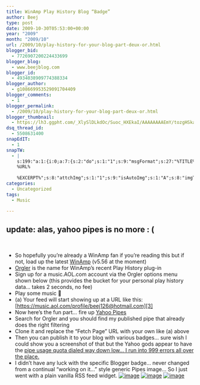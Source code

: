 ```yaml
---
title: WinAmp Play History Blog “Badge”
author: Beej
type: post
date: 2009-10-30T05:53:00+00:00
year: "2009"
month: "2009/10"
url: /2009/10/play-history-for-your-blog-part-deux-or.html
blogger_bid:
  - 7726907200224433699
blogger_blog:
  - www.beejblog.com
blogger_id:
  - 4934038909774388334
blogger_author:
  - g108669953529091704409
blogger_comments:
  - 1
blogger_permalink:
  - /2009/10/play-history-for-your-blog-part-deux-or.html
blogger_thumbnail:
  - https://lh3.ggpht.com/_XlySlDLkdOc/Suoc_HXEkaI/AAAAAAAAEmY/tozgHSkaPM0/image_thumb%5B1%5D.png?imgmax=800
dsq_thread_id:
  - 5508631400
snapEdIT:
  - 1
snapTW:
  - |
    s:199:"a:1:{i:0;a:7:{s:2:"do";s:1:"1";s:9:"msgFormat";s:27:"%TITLE%
    %URL%
    
    %EXCERPT%";s:8:"attchImg";s:1:"1";s:9:"isAutoImg";s:1:"A";s:8:"imgToUse";s:0:"";s:9:"isAutoURL";s:1:"A";s:8:"urlToUse";s:0:"";}}";
categories:
  - Uncategorized
tags:
  - Music

---
```

## update: alas, yahoo pipes is no more : (

&nbsp;

  * So hopefully you’re already a WinAmp fan if you’re reading this but if not, load up the latest [WinAmp][1] (v5.56 at the moment)
  * [Orgler][2] is the name for WinAmp’s recent Play History plug-in
  * Sign up for a music.AOL.com account via the Orgler options menu shown below (this provides the bucket for your personal play history data… takes 2 seconds, no fee)
  * Play some music 🙂
  * (a) Your feed will start showing up at a URL like this: [https://music.aol.com/profile/beej126@hotmail.com][3]
  * Now here’s the fun part… fire up [Yahoo Pipes][4]
  * Search for Orgler and you should find my published pipe that already does the right filtering
  * Clone it and replace the “Fetch Page” URL with your own like (a) above
  * Then you can publish it to your blog with various badges… sure wish I could show you a screenshot of that but the Yahoo gods appear to have the [pipe usage quota dialed way down low… I run into 999 errors all over the place.][5]
  * I didn’t have any luck with the specific Blogger badge… never changed from a continual “working on it…” style generic Pipes image… So I just went with a plain vanilla RSS feed widget. 
    [![image][6]][7] [![image][8]][9] [![image][10]][11]

 [1]: https://www.winamp.com/media-player/
 [2]: https://blog.winamp.com/2009/07/02/winamp-charts-and-orgler-tutorial/2
 [3]: https://music.aol.com/profile/beej126@hotmail.com "https://music.aol.com/profile/beej126@hotmail.com"
 [4]: https://pipes.yahoo.com/
 [5]: https://pipes.yahoo.com/pipes/docs?doc=troubleshooting#q11
 [6]: https://lh3.ggpht.com/_XlySlDLkdOc/Suoc_HXEkaI/AAAAAAAAEmY/tozgHSkaPM0/image_thumb%5B1%5D.png?imgmax=800 "image"
 [7]: https://lh6.ggpht.com/_XlySlDLkdOc/Suoc-oOp5AI/AAAAAAAAEmU/oiXk1Yhx_ww/s1600-h/image%5B3%5D.png
 [8]: https://lh5.ggpht.com/_XlySlDLkdOc/Suoc_wg7nVI/AAAAAAAAEmg/JtpxVggWjQs/image_thumb%5B4%5D.png?imgmax=800 "image"
 [9]: https://lh3.ggpht.com/_XlySlDLkdOc/Suoc_lsujRI/AAAAAAAAEmc/FELJ2cSgM2g/s1600-h/image%5B8%5D.png
 [10]: https://lh6.ggpht.com/_XlySlDLkdOc/SuodBW4C9qI/AAAAAAAAEmo/CLDy-Aq0Zg8/image_thumb%5B7%5D.png?imgmax=800 "image"
 [11]: https://lh3.ggpht.com/_XlySlDLkdOc/SuodAn4iB0I/AAAAAAAAEmk/l589zXYKSV4/s1600-h/image%5B13%5D.png